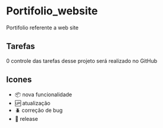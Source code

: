 # Portifolio_website

Portifolio referente a web site

## Tarefas

0 controle das tarefas desse projeto será realizado no GitHub

## Icones

- :package: nova funcionalidade
- :up: atualização
- :beetle: correção de bug
- :checkered_flag: release